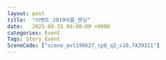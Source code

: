 ```yaml
---
layout: post
title:  "이벤트_2019여름_엔딩"
date:   2021-08-31 09:00:00 +0000
categories: Event
Tags: Story Event
SceneCode: ["scene_evt190627_cp0_q2_s10,7429311"]
---
```

